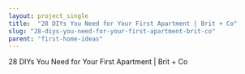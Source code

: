 ```yaml
---
layout: project_single
title:  "28 DIYs You Need for Your First Apartment | Brit + Co"
slug: "28-diys-you-need-for-your-first-apartment-brit-co"
parent: "first-home-ideas"
---
```

28 DIYs You Need for Your First Apartment | Brit + Co